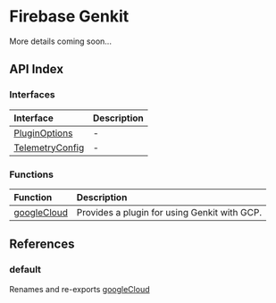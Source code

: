 # Firebase Genkit

More details coming soon...

## API Index

### Interfaces

| Interface | Description |
| :------ | :------ |
| [PluginOptions](interfaces/PluginOptions.md) | - |
| [TelemetryConfig](interfaces/TelemetryConfig.md) | - |

### Functions

| Function | Description |
| :------ | :------ |
| [googleCloud](functions/googleCloud.md) | Provides a plugin for using Genkit with GCP. |

## References

### default

Renames and re-exports [googleCloud](functions/googleCloud.md)
